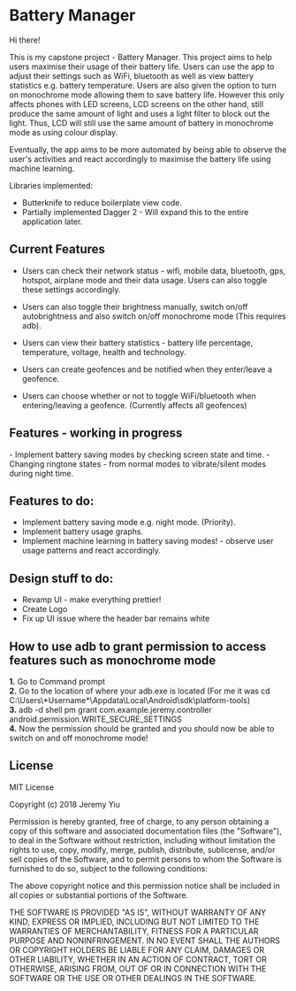 <h1> Battery Manager </h1>

Hi there!

This is my capstone project - Battery Manager. This project aims to help users maximise their usage of their battery life. Users can use the app to adjust their settings such as WiFi, bluetooth as well as view battery statistics e.g. battery temperature. Users are also given the option to turn on monochrome mode allowing them to save battery life. However this only affects phones with LED screens, LCD screens on the other hand, still produce the same amount of light and uses a light filter to block out the light. Thus, LCD will still use the same amount of battery in monochrome mode as using colour display. 

Eventually, the app aims to be more automated by being able to observe the user's activities and react accordingly to maximise the battery life using machine learning.

Libraries implemented:
- Butterknife to reduce boilerplate view code.
- Partially implemented Dagger 2 - Will expand this to the entire application later.

<h2> Current Features </h2>

- Users can check their network status - wifi, mobile data, bluetooth, gps, hotspot, airplane mode and their data usage. Users can also toggle these settings accordingly.

- Users can also toggle their brightness manually, switch on/off autobrightness and also switch on/off monochrome mode (This requires adb).

- Users can view their battery statistics - battery life percentage, temperature, voltage, health and technology.
- Users can create geofences and be notified when they enter/leave a geofence.
- Users can choose whether or not to toggle WiFi/bluetooth when entering/leaving a geofence. (Currently affects all geofences)

<h2> Features - working in progress </h2>
- Implement battery saving modes by checking screen state and time.
    - Changing ringtone states - from normal modes to vibrate/silent modes during night time.

<h2> Features to do: </h2>

- Implement battery saving mode e.g. night mode. (Priority).
- Implement battery usage graphs.
- Implement machine learning in battery saving modes! - observe user usage patterns and react accordingly.

<h2> Design stuff to do: </h2>

- Revamp UI - make everything prettier!
- Create Logo
- Fix up UI issue where the header bar remains white

<h2> How to use adb to grant permission to access features such as monochrome mode </h2>
<b>1.</b> Go to Command prompt <br />
<b>2.</b> Go to the location of where your adb.exe is located (For me it was cd C:\Users\*Username*\Appdata\Local\Android\sdk\platform-tools) <br /> 
<b>3.</b> adb -d shell pm grant com.example.jeremy.controller android.permission.WRITE_SECURE_SETTINGS <br />
<b>4.</b>  Now the permission should be granted and you should now be able to switch on and off monochrome mode!  <br />


<h2> License </h2>
MIT License

Copyright (c) 2018 Jeremy Yiu

Permission is hereby granted, free of charge, to any person obtaining a copy of this software and associated documentation files (the "Software"), to deal in the Software without restriction, including without limitation the rights to use, copy, modify, merge, publish, distribute, sublicense, and/or sell copies of the Software, and to permit persons to whom the Software is furnished to do so, subject to the following conditions:

The above copyright notice and this permission notice shall be included in all copies or substantial portions of the Software.

THE SOFTWARE IS PROVIDED "AS IS", WITHOUT WARRANTY OF ANY KIND, EXPRESS OR IMPLIED, INCLUDING BUT NOT LIMITED TO THE WARRANTIES OF MERCHANTABILITY, FITNESS FOR A PARTICULAR PURPOSE AND NONINFRINGEMENT. IN NO EVENT SHALL THE AUTHORS OR COPYRIGHT HOLDERS BE LIABLE FOR ANY CLAIM, DAMAGES OR OTHER LIABILITY, WHETHER IN AN ACTION OF CONTRACT, TORT OR OTHERWISE, ARISING FROM, OUT OF OR IN CONNECTION WITH THE SOFTWARE OR THE USE OR OTHER DEALINGS IN THE SOFTWARE.
